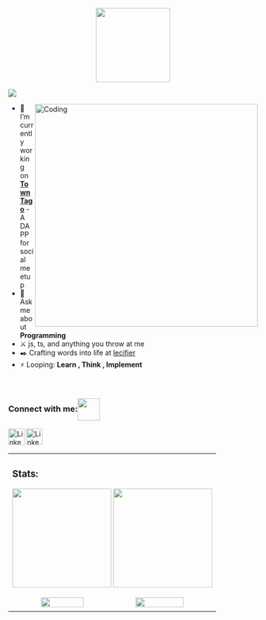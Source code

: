   
<p align="center" >
<img height=150px src="https://raw.githubusercontent.com/BhuvaneshHingal/BhuvaneshHingal/master/icon/Olaf.gif" />
 
 </p>
 <img src="https://readme-typing-svg.herokuapp.com?font=Satisfy&color=5F9A80&size=40&center=true&vCenter=true&width=1000&height=70&lines=Hi%2C+I'm+Sagar;From+pixels+to+pipelines+I+build+all;Coffee+and+anime+fueled;Builds+code+with+❤️" />
 </p>
</td>
    <img align="right" width="450" src="https://cdn.dribbble.com/users/2457221/screenshots/19869130/media/f8afadb465862adf9279d21cacf44b03.gif" alt="Coding">
</td>

- 🌱 I’m currently working on  <br/> **[TownTago](https://github.com/SySagar/TownTango)** - A DAPP for social meetup
- 💬 Ask me about **Programming**
- ⚔️ js, ts, and anything you throw at me
- ✒️ Crafting words into life at [lecifier](https://www.instagram.com/lecifier)
- ⚡ Looping:  **Learn , Think , Implement**
 
 
</br>

<h3 align="left">Connect with me:<img align="center" src="https://github.com/CyberBoyAyush/CyberBoyAyush/raw/master/gifs/Handshake.gif" height="45px" style="max-width:100%;"></h3>
<p align="left">


[<img align="left" alt="LinkedIn" width="33px" src="https://cdn-icons-png.flaticon.com/512/3536/3536505.png" />](https://www.linkedin.com/in/soumyasagar/)
[<img align="left" alt="LinkedIn" width="33px" src="https://cdn-icons-png.flaticon.com/512/124/124021.png" />](https://twitter.com/SySagar2)


<table>


<td align="center">
<h3 align="left">Stats: </h3>
<p align="center">
  <img height=200px src="https://i.pinimg.com/564x/28/f2/76/28f2765e35060ace8830174479e60976.jpg" /> 
 <img height=200px src=https://github-readme-stats.vercel.app/api/top-langs/?username=SySagar&hide_title=true&hide_border=true&layout=compact&langs_count=10&theme=tokyonight>
</p>


  <img width="46%" src="https://github-readme-stats.vercel.app/api?username=SySagar&show_icons=true&theme=tokyonight" />
  <img width="49%" src="https://github-readme-streak-stats.herokuapp.com/?user=SySagar&theme=tokyonight" />
</td>

</br>
</br>


</table>
  

<!-- <img src="https://github-profile-summary-cards.vercel.app/api/cards/profile-details?username=Anikcb&amp;theme=solarized_dark" style="max-width:100%;"> -->


 <!-- ![](https://komarev.com/ghpvc/?username=SySagar) -->
